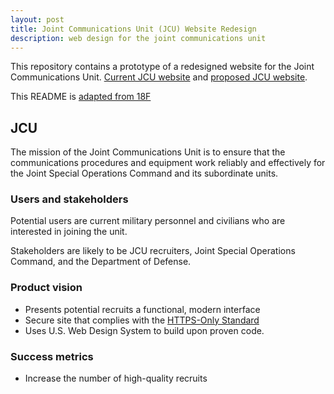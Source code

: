 ```yaml
---
layout: post
title: Joint Communications Unit (JCU) Website Redesign
description: web design for the joint communications unit
---
```


This repository contains a prototype of a redesigned website for the Joint Communications Unit. [Current JCU website](http://jcu.mil) and [proposed JCU website](https://johnrieth.github.io/jcu/).

This README is [adapted from 18F](https://github.com/18F/afrs-pa/blob/master/README.md)

## JCU

The mission of the Joint Communications Unit is to ensure that the communications procedures and equipment work reliably and effectively for the Joint Special Operations Command and its subordinate units.

### Users and stakeholders

Potential users are current military personnel and civilians who are interested in joining the unit.

Stakeholders are likely to be JCU recruiters, Joint Special Operations Command, and the Department of Defense.

### Product vision

* Presents potential recruits a functional, modern interface
* Secure site that complies with the [HTTPS-Only Standard](https://https.cio.gov/)
* Uses U.S. Web Design System to build upon proven code.

### Success metrics

* Increase the number of high-quality recruits
